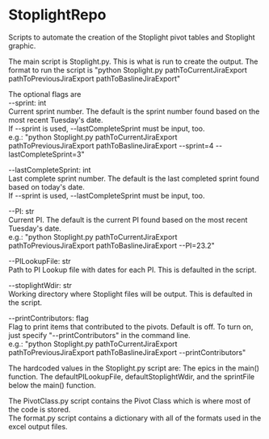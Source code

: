 # StoplightRepo

Scripts to automate the creation of the Stoplight pivot tables and Stoplight graphic. 

The main script is Stoplight.py. This is what is run to create the output. The format to run the script is
"python Stoplight.py pathToCurrentJiraExport pathToPreviousJiraExport pathToBaslineJiraExport" 

The optional flags are  
--sprint: int  
Current sprint number. The default is the sprint number found based on the most recent Tuesday's date.  
If --sprint is used, --lastCompleteSprint must be input, too.  
e.g.: "python Stoplight.py pathToCurrentJiraExport pathToPreviousJiraExport pathToBaslineJiraExport --sprint=4 --lastCompleteSprint=3"  

--lastCompleteSprint: int  
Last complete sprint number. The default is the last completed sprint found based on today's date.  
If --sprint is used, --lastCompleteSprint must be input, too.  

--PI: str  
Current PI. The default is the current PI found based on the most recent Tuesday's date.  
e.g.: "python Stoplight.py pathToCurrentJiraExport pathToPreviousJiraExport pathToBaslineJiraExport --PI=23.2"  

--PILookupFile: str  
Path to PI Lookup file with dates for each PI. This is defaulted in the script.  

--stoplightWdir: str  
Working directory where Stoplight files will be output. This is defaulted in the script.  

--printContributors: flag  
Flag to print items that contributed to the pivots. Default is off. To turn on, just specify "--printContributors" in the command line.  
e.g.: "python Stoplight.py pathToCurrentJiraExport pathToPreviousJiraExport pathToBaslineJiraExport --printContributors"

The hardcoded values in the Stoplight.py script are:
    The epics in the main() function.
    The defaultPILookupFile, defaultStoplightWdir, and the sprintFile below the main() function. 

The PivotClass.py script contains the Pivot Class which is where most of the code is stored.  
The format.py script contains a dictionary with all of the formats used in the excel output files.